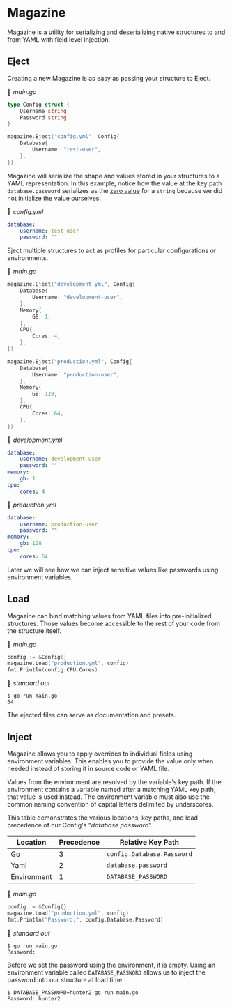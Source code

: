# Magazine
Magazine is a utility for serializing and deserializing native structures to and from YAML with field level injection.

## Eject
Creating a new Magazine is as easy as passing your structure to Eject.

📄 *main.go*

```go
type Config struct {
	Username string
	Password string
}

magazine.Eject("config.yml", Config{
	Database{
		Username: "test-user",
	},
})
```

Magazine will serialize the shape and values stored in your structures to a YAML representation. In this example, notice how the value at the key path `database.password` serializes as the [zero value](https://tour.golang.org/basics/12) for a `string` because we did not initialize the value ourselves:

📄 *config.yml*

```yaml
database:
    username: test-user
    password: ""

```

Eject multiple structures to act as profiles for particular configurations or environments.

📄 *main.go*

```go
magazine.Eject("development.yml", Config{
	Database{
		Username: "development-user",
	},
	Memory{
		GB: 1,
	},
	CPU{
		Cores: 4,
	},
})

magazine.Eject("production.yml", Config{
	Database{
		Username: "production-user",
	},
	Memory{
		GB: 128,
	},
	CPU{
		Cores: 64,
	},
})
```

📄 *development.yml*

```yaml
database:
    username: development-user
    password: ""
memory:
    gb: 1
cpu:
    cores: 4

```

📄 *production.yml*

```yaml
database:
    username: production-user
    password: ""
memory:
    gb: 128
cpu:
    cores: 64

```

Later we will see how we can inject sensitive values like passwords using environment variables.

## Load
Magazine can bind matching values from YAML files into pre-initialized structures. Those values become accessible to the rest of your code from the structure itself.

📄 *main.go*
```go
config := &Config{}
magazine.Load("production.yml", config)
fmt.Println(config.CPU.Cores)
```

📄 *standard out*
```shell
$ go run main.go
64
```

The ejected files can serve as documentation and presets.

## Inject

Magazine allows you to apply overrides to individual fields using environment variables. This enables you to provide the value only when needed instead of storing it in source code or YAML file.

Values from the environment are resolved by the variable's key path. If the environment contains a variable named after a matching YAML key path, that value is used instead. The environment variable must also use the common naming convention of capital letters delimited by underscores.

This table demonstrates the various locations, key paths, and load precedence of our Config's "*database password*".

| Location    | Precedence | Relative Key Path          |
| ----------- | ---------- | -------------------------- |
| Go          | 3          | `config.Database.Password` |
| Yaml        | 2          | `database.password`        |
| Environment | 1          | `DATABASE_PASSWORD`        |

📄 *main.go*
```go
config := &Config{}
magazine.Load("production.yml", config)
fmt.Println("Password:", config.Database.Password)
```

📄 *standard out*
```shell
$ go run main.go
Password: 
```

Before we set the password using the environment, it is empty. Using an environment variable called `DATABASE_PASSWORD` allows us to inject the password into our structure at load time:

```shell
$ DATABASE_PASSWORD=hunter2 go run main.go
Password: hunter2
```
